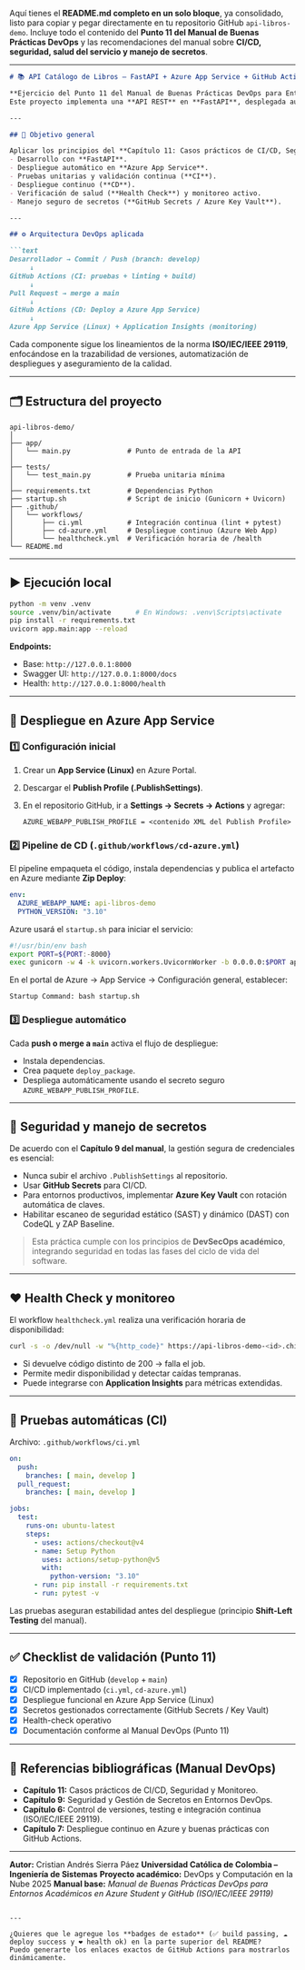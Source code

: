 Aquí tienes el **README.md completo en un solo bloque**, ya consolidado, listo para copiar y pegar directamente en tu repositorio GitHub `api-libros-demo`.
Incluye todo el contenido del **Punto 11 del Manual de Buenas Prácticas DevOps** y las recomendaciones del manual sobre **CI/CD, seguridad, salud del servicio y manejo de secretos**.

---

````markdown
# 📚 API Catálogo de Libros — FastAPI + Azure App Service + GitHub Actions

**Ejercicio del Punto 11 del Manual de Buenas Prácticas DevOps para Entornos Académicos en Azure Student y GitHub (ISO/IEC/IEEE 29119).**  
Este proyecto implementa una **API REST** en **FastAPI**, desplegada automáticamente en **Azure App Service (Linux)** mediante **GitHub Actions (CI/CD)**, siguiendo las prácticas de seguridad, monitoreo y control de versiones propuestas en el manual.

---

## 🧠 Objetivo general

Aplicar los principios del **Capítulo 11: Casos prácticos de CI/CD, Seguridad y Monitoreo**, desarrollando un entorno DevOps académico funcional que integre:
- Desarrollo con **FastAPI**.
- Despliegue automático en **Azure App Service**.
- Pruebas unitarias y validación continua (**CI**).
- Despliegue continuo (**CD**).
- Verificación de salud (**Health Check**) y monitoreo activo.
- Manejo seguro de secretos (**GitHub Secrets / Azure Key Vault**).

---

## ⚙️ Arquitectura DevOps aplicada

```text
Desarrollador → Commit / Push (branch: develop)
     ↓
GitHub Actions (CI: pruebas + linting + build)
     ↓
Pull Request → merge a main
     ↓
GitHub Actions (CD: Deploy a Azure App Service)
     ↓
Azure App Service (Linux) + Application Insights (monitoring)
````

Cada componente sigue los lineamientos de la norma **ISO/IEC/IEEE 29119**, enfocándose en la trazabilidad de versiones, automatización de despliegues y aseguramiento de la calidad.

---

## 🗂️ Estructura del proyecto

```
api-libros-demo/
│
├── app/
│   └── main.py              # Punto de entrada de la API
│
├── tests/
│   └── test_main.py         # Prueba unitaria mínima
│
├── requirements.txt         # Dependencias Python
├── startup.sh               # Script de inicio (Gunicorn + Uvicorn)
├── .github/
│   └── workflows/
│       ├── ci.yml           # Integración continua (lint + pytest)
│       ├── cd-azure.yml     # Despliegue continuo (Azure Web App)
│       └── healthcheck.yml  # Verificación horaria de /health
└── README.md
```

---

## ▶️ Ejecución local

```bash
python -m venv .venv
source .venv/bin/activate      # En Windows: .venv\Scripts\activate
pip install -r requirements.txt
uvicorn app.main:app --reload
```

**Endpoints:**

* Base: `http://127.0.0.1:8000`
* Swagger UI: `http://127.0.0.1:8000/docs`
* Health: `http://127.0.0.1:8000/health`

---

## 🚀 Despliegue en Azure App Service

### 1️⃣ Configuración inicial

1. Crear un **App Service (Linux)** en Azure Portal.
2. Descargar el **Publish Profile (.PublishSettings)**.
3. En el repositorio GitHub, ir a **Settings → Secrets → Actions** y agregar:

   ```
   AZURE_WEBAPP_PUBLISH_PROFILE = <contenido XML del Publish Profile>
   ```

### 2️⃣ Pipeline de CD (`.github/workflows/cd-azure.yml`)

El pipeline empaqueta el código, instala dependencias y publica el artefacto en Azure mediante **Zip Deploy**:

```yaml
env:
  AZURE_WEBAPP_NAME: api-libros-demo
  PYTHON_VERSION: "3.10"
```

Azure usará el `startup.sh` para iniciar el servicio:

```bash
#!/usr/bin/env bash
export PORT=${PORT:-8000}
exec gunicorn -w 4 -k uvicorn.workers.UvicornWorker -b 0.0.0.0:$PORT app.main:app
```

En el portal de Azure → App Service → Configuración general, establecer:

```
Startup Command: bash startup.sh
```

### 3️⃣ Despliegue automático

Cada **push o merge a `main`** activa el flujo de despliegue:

* Instala dependencias.
* Crea paquete `deploy_package`.
* Despliega automáticamente usando el secreto seguro `AZURE_WEBAPP_PUBLISH_PROFILE`.

---

## 🔐 Seguridad y manejo de secretos

De acuerdo con el **Capítulo 9 del manual**, la gestión segura de credenciales es esencial:

* Nunca subir el archivo `.PublishSettings` al repositorio.
* Usar **GitHub Secrets** para CI/CD.
* Para entornos productivos, implementar **Azure Key Vault** con rotación automática de claves.
* Habilitar escaneo de seguridad estático (SAST) y dinámico (DAST) con CodeQL y ZAP Baseline.

> Esta práctica cumple con los principios de **DevSecOps académico**, integrando seguridad en todas las fases del ciclo de vida del software.

---

## ❤️ Health Check y monitoreo

El workflow `healthcheck.yml` realiza una verificación horaria de disponibilidad:

```bash
curl -s -o /dev/null -w "%{http_code}" https://api-libros-demo-<id>.chilecentral-01.azurewebsites.net/health
```

* Si devuelve código distinto de 200 → falla el job.
* Permite medir disponibilidad y detectar caídas tempranas.
* Puede integrarse con **Application Insights** para métricas extendidas.

---

## 🧪 Pruebas automáticas (CI)

Archivo: `.github/workflows/ci.yml`

```yaml
on:
  push:
    branches: [ main, develop ]
  pull_request:
    branches: [ main, develop ]

jobs:
  test:
    runs-on: ubuntu-latest
    steps:
      - uses: actions/checkout@v4
      - name: Setup Python
        uses: actions/setup-python@v5
        with:
          python-version: "3.10"
      - run: pip install -r requirements.txt
      - run: pytest -v
```

Las pruebas aseguran estabilidad antes del despliegue (principio **Shift-Left Testing** del manual).

---

## ✅ Checklist de validación (Punto 11)

* [x] Repositorio en GitHub (`develop` + `main`)
* [x] CI/CD implementado (`ci.yml`, `cd-azure.yml`)
* [x] Despliegue funcional en Azure App Service (Linux)
* [x] Secretos gestionados correctamente (GitHub Secrets / Key Vault)
* [x] Health-check operativo
* [x] Documentación conforme al Manual DevOps (Punto 11)

---

## 🧾 Referencias bibliográficas (Manual DevOps)

* **Capítulo 11:** Casos prácticos de CI/CD, Seguridad y Monitoreo.
* **Capítulo 9:** Seguridad y Gestión de Secretos en Entornos DevOps.
* **Capítulo 6:** Control de versiones, testing e integración continua (ISO/IEC/IEEE 29119).
* **Capítulo 7:** Despliegue continuo en Azure y buenas prácticas con GitHub Actions.

---

**Autor:** Cristian Andrés Sierra Páez
**Universidad Católica de Colombia – Ingeniería de Sistemas**
**Proyecto académico:** DevOps y Computación en la Nube 2025
**Manual base:** *Manual de Buenas Prácticas DevOps para Entornos Académicos en Azure Student y GitHub (ISO/IEC/IEEE 29119)*

```

---

¿Quieres que le agregue los **badges de estado** (✅ build passing, ☁️ deploy success y ❤️ health ok) en la parte superior del README?  
Puedo generarte los enlaces exactos de GitHub Actions para mostrarlos dinámicamente.
```
